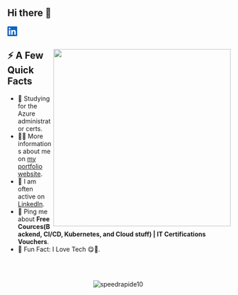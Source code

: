 ## Hi there 👋  


<a href="https://www.linkedin.com/in/oussama-karem/">
  <svg align="left" alt="KAREM Oussama LinkedIn" width="22px" xmlns="http://www.w3.org/2000/svg" viewBox="0 0 24 24" fill="#0A66C2"><path d="M20.447 20.452h-3.554v-5.569c0-1.328-.027-3.037-1.852-3.037-1.853 0-2.136 1.445-2.136 2.939v5.667H9.351V9h3.414v1.561h.046c.477-.9 1.637-1.85 3.37-1.85 3.601 0 4.267 2.37 4.267 5.455v6.286zM5.337 7.433c-1.144 0-2.063-.926-2.063-2.065a2.06 2.06 0 0 1 2.063-2.063c1.14 0 2.064.925 2.064 2.063s-.925 2.065-2.064 2.065zm1.782 13.019H3.555V9h3.564v11.452zM22.225 0H1.771C.792 0 0 .774 0 1.729v20.542C0 23.227.792 24 1.771 24h20.451C23.2 24 24 23.227 24 22.271V1.729C24 .774 23.2 0 22.222 0h.003z"/></svg>
</a>

</br>

<div>
  <img width="400px" align="right" src="https://user-images.githubusercontent.com/85310475/209472552-ee8c70ff-050d-45cf-a3bd-e300f5b976cf.jpg" />
  <h2>⚡️ A Few Quick Facts</h2>
  <ul>
    <li>🧐 Studying for the Azure administrator certs.</li>
    <li>👨‍💻 More informations about me on <a href="https://speedrapide10.github.io/">my portfolio website</a>.</li>
    <li>📝 I am often active on <a href="https://www.linkedin.com/in/oussama-karem/">LinkedIn</a>.</li>
    <li>💬 Ping me about <strong>Free Cources(Backend, CI/CD, Kubernetes, and Cloud stuff) | IT Certifications Vouchers</strong>.</li>
   <!--- <li>📙 Check out my <a href="https://cdn.tomondre.com/TomasOndrejkaCV.pdf">resume</a>.</li> --->
   <!--- This is a comment --->
    <li>🎉 Fun Fact: I Love Tech 😋🧠.</li>
  </ul>
</div>

</br>
</br>

<p align="center"> <img src="https://github-readme-stats.vercel.app/api?username=speedrapide10&show_icons=true&theme=great-gatsby" alt="speedrapide10" />

<img width="0" src="https://visitor-badge.glitch.me/badge?page_id=speedrapide10.speedrapide10" />
